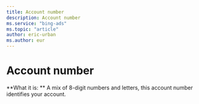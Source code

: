 ```yaml
---
title: Account number
description: Account number
ms.service: "bing-ads"
ms.topic: "article"
author: eric-urban
ms.author: eur
---
```


# Account number

**What it is: ** A mix of 8-digit numbers and letters, this account number identifies your account.


